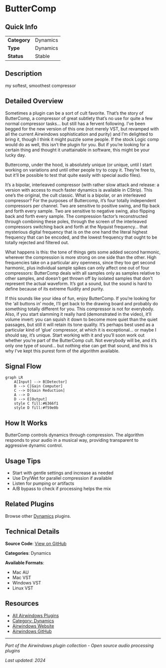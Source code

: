 # ButterComp



## Quick Info

| | |
|---|---|
| **Category** | Dynamics |
| **Type** | Dynamics |
| **Status** | Stable |

## Description

my softest, smoothest compressor

## Detailed Overview

Sometimes a plugin can be a sort of cult favorite. That’s the story of ButterComp, a compressor of great subtlety that’s no use for quite a few normal compressor tasks… but still has a fervent following. I’ve been begged for the new version of this one (not merely VST, but revamped with all the current Airwindows sophistication and purity) and I’m delighted to bring it, though I think it might puzzle some people. If the stock Logic comp would do as well, this isn’t the plugin for you. But if you’re looking for a certain thing and thought it unattainable in software, this might be your lucky day.

Buttercomp, under the hood, is absolutely unique (or unique, until I start working on variations and until other people try to copy it. They’re free to, but it’ll be possible to test that quite easily with special audio files).

It’s a bipolar, interleaved compressor (with rather slow attack and release: a version with access to much faster dynamics is available in CStrip). This one’s the original, the cult classic. What is a bipolar, or an interleaved compressor? For the purposes of Buttercomp, it’s four totally independent compressors per channel. Two are sensitive to positive swing, and flip back and forth every sample. Two are sensitive to negative swing, also flipping back and forth every sample. The compression factor’s reconstructed through combining these poles, through the screen of the interleaved compressors switching back and forth at the Nyquist frequency… that mysterious digital frequency that is on the one hand the literal highest frequency that can be encoded, and the lowest frequency that ought to be totally rejected and filtered out.

What happens is this: the tone of things gets some added second harmonic, wherever the compression is more strong on one side than the other. High frequencies take on a particular airy openness, since they too get second harmonic, plus individual sample spikes can only affect one out of four compressors: ButterComp deals with all samples only as samples relative to other samples, and doesn’t get thrown off by isolated samples that don’t represent the actual waveform. It’s got a sound, but the sound is hard to define because of its extreme fluidity and purity.

If this sounds like your idea of fun, enjoy ButterComp. If you’re looking for the ‘all buttons in’ mode, I’ll get back to the drawing board and probably do something totally different for you. This compressor is not for everybody. Also, if you start slamming it really hard (demonstrated in the video), it’ll volume invert: you can squish it down to become more quiet than the quiet passages, but still it will retain its tone quality. It’s perhaps best used as a particular kind of ‘glue’ compressor, at which it is exceptional… or maybe I should say, it’s unique. Start working with it and you’ll soon work out whether you’re part of the ButterComp cult. Not everybody will be, and it’s only one type of sound… but nothing else can get that sound, and this is why I’ve kept this purest form of the algorithm available.

## Signal Flow

```mermaid
graph LR
    A[Input] --> B[Detector]
    B --> C[Gain Computer]
    C --> D[Gain Reduction]
    A --> D
    D --> E[Output]
    style C fill:#6366f1
    style D fill:#f59e0b
```

## How It Works

ButterComp controls dynamics through compression. The algorithm responds to your audio in a musical way, providing transparent to aggressive dynamic control.

## Usage Tips

- Start with gentle settings and increase as needed
- Use Dry/Wet for parallel compression if available
- Listen for pumping or artifacts
- A/B bypass to check if processing helps the mix


## Related Plugins

Browse other [Dynamics](../categories/dynamics.md) plugins.


## Technical Details

**Source Code**: [View on GitHub](https://github.com/airwindows/airwindows/tree/master/plugins/LinuxVST/src/ButterComp)

**Categories**: Dynamics

**Available Formats**:
- Mac AU
- Mac VST
- Windows VST
- Linux VST

## Resources

- [All Airwindows Plugins](../../README.md)
- [Category: Dynamics](../categories/dynamics.md)
- [Airwindows Website](https://www.airwindows.com)
- [Airwindows GitHub](https://github.com/airwindows/airwindows)

---

*Part of the Airwindows plugin collection - Open source audio processing plugins*

*Last updated: 2024*
